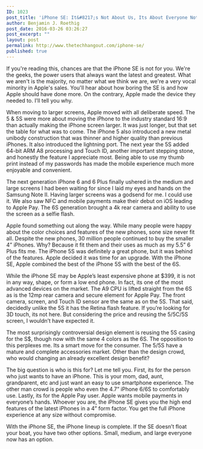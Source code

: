 ```yaml
---
ID: 1023
post_title: 'iPhone SE: It&#8217;s Not About Us, Its About Everyone Not Us'
author: Benjamin J. Roethig
post_date: 2016-03-26 03:26:27
post_excerpt: ""
layout: post
permalink: http://www.thetechhangout.com/iphone-se/
published: true
---
```

If you're reading this, chances are that the iPhone SE is not for you.  We're the geeks, the power users that always want the latest and greatest.  What we aren't is the majority, no matter what we think we are, we're a very vocal minority in Apple's sales.  You'll hear about how boring the SE is and how Apple should have done more.  On the contrary, Apple made the device they needed to.  I'll tell you why.

When moving to larger screens, Apple moved with all deliberate speed.  The 5 & 5S were more about moving the iPhone to the industry standard 16:9 than actually making the iPhone screen larger.  It was just longer, but that set the table for what was to come.  The iPhone 5 also introduced a new metal unibody construction that was thinner and higher quality than previous iPhones. It also introduced the lightning port.  The next year the 5S added 64-bit ARM A8 processing and Touch ID, another important stepping stone, and honestly the feature I appreciate most.  Being able to use my thumb print instead of my passwords has made the mobile experience much more enjoyable and convenient.

The next generation iPhone 6 and 6 Plus finally ushered in the medium and large screens I had been waiting for since I laid my eyes and hands on the Samsung Note II.  Having larger screens was a godsend for me.  I could use it.  We also saw NFC and mobile payments make their debut on iOS leading to Apple Pay.  The 6S generation brought a 4k rear camera and ability to use the screen as a selfie flash.

Apple found something out along the way. While many people were happy about the color choices and features of the new phones, sone size never fit all.  Despite the new phones, 30 million people continued to buy the smaller 4” iPhones.  Why?  Because it fit them and their uses as much as my 5.5” 6 Plus fits me.  The iPhone 5S was definitely a great phone, but it was behind of the features.  Apple decided it was time for an upgrade.  With the iPhone SE, Apple combined the best of the iPhone 5S with the best of the 6S.

While the iPhone SE may be Apple’s least expensive phone at $399, it is not in any way, shape, or form a low end phone.  In fact, its one of the most advanced devices on the market.  The A9 CPU is lifted straight from the 6S as is the 12mp rear camera and secure element for Apple Pay.  The front camera, screen, and Touch ID sensor are the same as on the 5S.  That said, decidedly unlike the 5S it has the Retina flash feature.  If you’re looking for 3D touch, its not here.  But considering the price and reusing the 5/5C/5S screen, I wouldn’t have expected it.  

The most surprisingly controversial design element is reusing the 5S casing for the S$, though now with the same 4 colors as the 6S.  The opposition to this perplexes me.  Its a smart move for the consumer.  The 5/5S have a mature and complete accessories market.  Other than the design crowd, who would changing an already excellent design benefit?  

The big question is who is this for?  Let me tell you.  First, its for the person who just wants to have an iPhone.  This is your mom, dad, aunt, grandparent, etc and just want an easy to use smartphone experience.  The other man crowd is people who even the 4.7” iPhone 6/6S to comfortably use.  Lastly, its for the Apple Pay user.  Apple wants mobile payments in everyone’s hands.  Whoever you are, the iPhone SE gives you the high end features of the latest iPhones in a 4” form factor.  You get the full iPhone experience at any size without compromise.

With the iPhone SE, the iPhone lineup is complete.  If the SE doesn’t float your boat, you have two other options.  Small, medium, and large everyone now has an option.